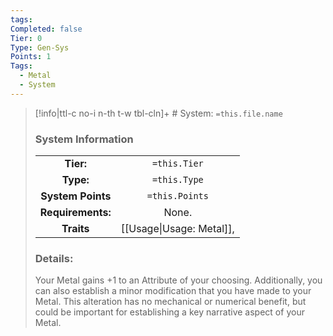 ```yaml
---
tags: 
Completed: false
Tier: 0
Type: Gen-Sys
Points: 1
Tags:
  - Metal
  - System
---
```

> [!info|ttl-c no-i n-th t-w tbl-cln]+ # System: `=this.file.name`
> ### System Information
>|||
> |:---:|:---:|
> |**Tier:** | `=this.Tier`  |
> | **Type:** | `=this.Type`  |
> |**System Points**|`=this.Points`|
> | **Requirements:** | None. |
> |**Traits**| [[Usage\|Usage: Metal]], |
> ### Details: 
> Your Metal gains +1 to an Attribute of your choosing. Additionally, you can also establish a minor modification that you have made to your Metal. This alteration has no mechanical or numerical benefit, but could be important for establishing a key narrative aspect of your Metal.